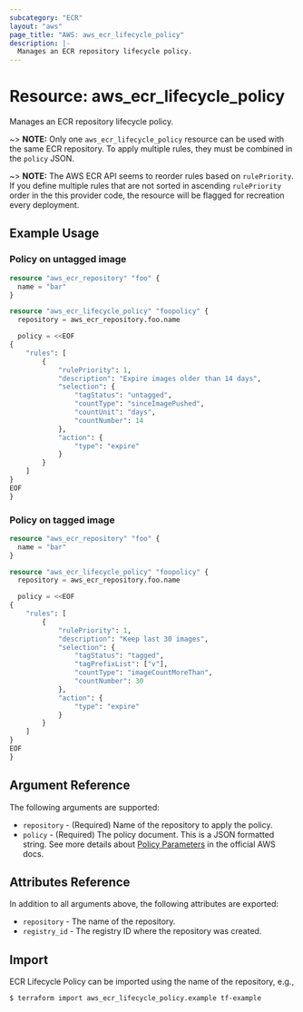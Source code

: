 ```yaml
---
subcategory: "ECR"
layout: "aws"
page_title: "AWS: aws_ecr_lifecycle_policy"
description: |-
  Manages an ECR repository lifecycle policy.
---
```


# Resource: aws_ecr_lifecycle_policy

Manages an ECR repository lifecycle policy.

~> **NOTE:** Only one `aws_ecr_lifecycle_policy` resource can be used with the same ECR repository. To apply multiple rules, they must be combined in the `policy` JSON.

~> **NOTE:** The AWS ECR API seems to reorder rules based on `rulePriority`. If you define multiple rules that are not sorted in ascending `rulePriority` order in the this provider code, the resource will be flagged for recreation every deployment.

## Example Usage

### Policy on untagged image

```terraform
resource "aws_ecr_repository" "foo" {
  name = "bar"
}

resource "aws_ecr_lifecycle_policy" "foopolicy" {
  repository = aws_ecr_repository.foo.name

  policy = <<EOF
{
    "rules": [
        {
            "rulePriority": 1,
            "description": "Expire images older than 14 days",
            "selection": {
                "tagStatus": "untagged",
                "countType": "sinceImagePushed",
                "countUnit": "days",
                "countNumber": 14
            },
            "action": {
                "type": "expire"
            }
        }
    ]
}
EOF
}
```

### Policy on tagged image

```terraform
resource "aws_ecr_repository" "foo" {
  name = "bar"
}

resource "aws_ecr_lifecycle_policy" "foopolicy" {
  repository = aws_ecr_repository.foo.name

  policy = <<EOF
{
    "rules": [
        {
            "rulePriority": 1,
            "description": "Keep last 30 images",
            "selection": {
                "tagStatus": "tagged",
                "tagPrefixList": ["v"],
                "countType": "imageCountMoreThan",
                "countNumber": 30
            },
            "action": {
                "type": "expire"
            }
        }
    ]
}
EOF
}
```

## Argument Reference

The following arguments are supported:

* `repository` - (Required) Name of the repository to apply the policy.
* `policy` - (Required) The policy document. This is a JSON formatted string. See more details about [Policy Parameters](http://docs.aws.amazon.com/AmazonECR/latest/userguide/LifecyclePolicies.html#lifecycle_policy_parameters) in the official AWS docs.

## Attributes Reference

In addition to all arguments above, the following attributes are exported:

* `repository` - The name of the repository.
* `registry_id` - The registry ID where the repository was created.

## Import

ECR Lifecycle Policy can be imported using the name of the repository, e.g.,

```
$ terraform import aws_ecr_lifecycle_policy.example tf-example
```
